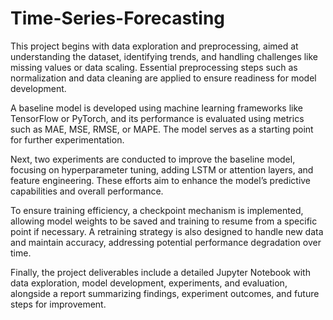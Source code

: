 # Time-Series-Forecasting
This project begins with data exploration and preprocessing, aimed at understanding the dataset, identifying trends, and handling challenges like missing values or data scaling. Essential preprocessing steps such as normalization and data cleaning are applied to ensure readiness for model development.

A baseline model is developed using machine learning frameworks like TensorFlow or PyTorch, and its performance is evaluated using metrics such as MAE, MSE, RMSE, or MAPE. The model serves as a starting point for further experimentation.

Next, two experiments are conducted to improve the baseline model, focusing on hyperparameter tuning, adding LSTM or attention layers, and feature engineering. These efforts aim to enhance the model’s predictive capabilities and overall performance.

To ensure training efficiency, a checkpoint mechanism is implemented, allowing model weights to be saved and training to resume from a specific point if necessary. A retraining strategy is also designed to handle new data and maintain accuracy, addressing potential performance degradation over time.

Finally, the project deliverables include a detailed Jupyter Notebook with data exploration, model development, experiments, and evaluation, alongside a report summarizing findings, experiment outcomes, and future steps for improvement.
